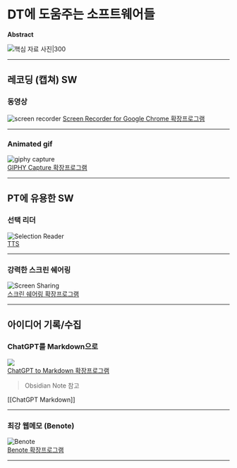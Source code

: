 # DT에 도움주는 소프트웨어들
**Abstract**

![핵심 자료 사진|300](https://i.imgur.com/HN58JpT.png)

---
## 레코딩 (캡쳐) SW
### 동영상
![screen recorder](https://i.imgur.com/jwDoOpr.png)
[Screen Recorder for Google Chrome 확장프로그램](https://chromewebstore.google.com/detail/screen-recorder-for-googl/eclbecdgdoahkliaijlpkigldlkojjdn?hl=ko)

---
### Animated gif

![giphy capture](https://i.imgur.com/wmbIROW.png) <br>
[GIPHY Capture 확장프로그램](https://giphy.com/apps/giphycapture)

---
## PT에 유용한 SW
### 선택 리더
![Selection Reader](https://i.imgur.com/FhEVzp0.png) <br>
[TTS](https://chromewebstore.google.com/detail/selection-reader-text-to/fdffijlhedcdiblbingmagmdnokokgbi?pli=1)

---
### 강력한 스크린 쉐어링
![Screen Sharing](https://i.imgur.com/uzknMp7.png)<br>
[스크린 쉐어링 확장프로그램](https://chromewebstore.google.com/detail/crankwheel-screen-sharing/dooinopjfnhlmmdkdepajfipfhlcmjgp)

---
## 아이디어 기록/수집

### ChatGPT를 Markdown으로
![](https://i.imgur.com/h4aurym.png) <br>
[ChatGPT to Markdown 확장프로그램](https://chromewebstore.google.com/detail/chatgpt-to-markdown/dloobgjjpoohngalnjepgdggjeempdec)

> Obsidian Note 참고

[[ChatGPT Markdown]]

---
### 최강 웹메모 (Benote)

![Benote](https://i.imgur.com/OWXsdw3.png) <br>
[Benote 확장프로그램](https://chromewebstore.google.com/detail/beanote-note-taking-on-we/nikccehomlnjkmgmhnieecolhgdafajb)

---